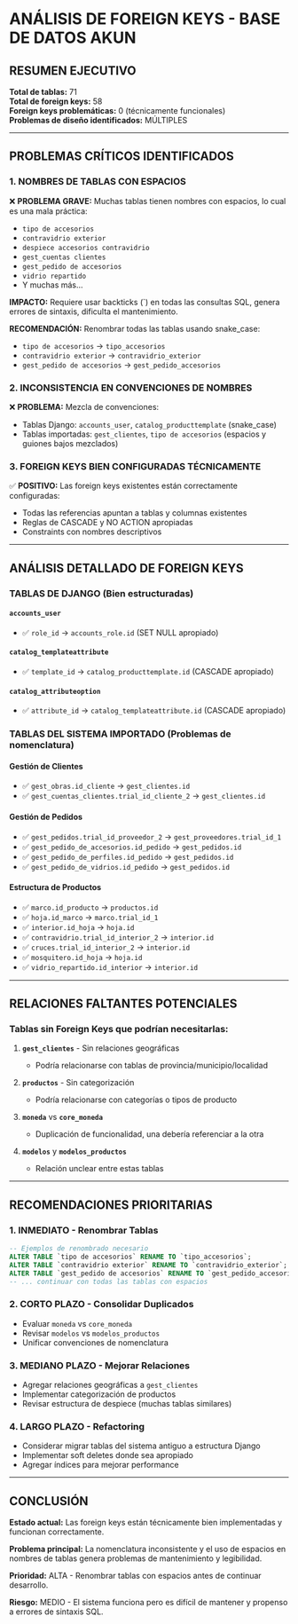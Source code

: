# ANÁLISIS DE FOREIGN KEYS - BASE DE DATOS AKUN

## RESUMEN EJECUTIVO

**Total de tablas:** 71  
**Total de foreign keys:** 58  
**Foreign keys problemáticas:** 0 (técnicamente funcionales)  
**Problemas de diseño identificados:** MÚLTIPLES

---

## PROBLEMAS CRÍTICOS IDENTIFICADOS

### 1. **NOMBRES DE TABLAS CON ESPACIOS**
❌ **PROBLEMA GRAVE:** Muchas tablas tienen nombres con espacios, lo cual es una mala práctica:

- `tipo de accesorios`
- `contravidrio exterior`  
- `despiece accesorios contravidrio`
- `gest_cuentas clientes`
- `gest_pedido de accesorios`
- `vidrio repartido`
- Y muchas más...

**IMPACTO:** Requiere usar backticks (`) en todas las consultas SQL, genera errores de sintaxis, dificulta el mantenimiento.

**RECOMENDACIÓN:** Renombrar todas las tablas usando snake_case:
- `tipo de accesorios` → `tipo_accesorios`
- `contravidrio exterior` → `contravidrio_exterior`
- `gest_pedido de accesorios` → `gest_pedido_accesorios`

### 2. **INCONSISTENCIA EN CONVENCIONES DE NOMBRES**
❌ **PROBLEMA:** Mezcla de convenciones:
- Tablas Django: `accounts_user`, `catalog_producttemplate` (snake_case)
- Tablas importadas: `gest_clientes`, `tipo de accesorios` (espacios y guiones bajos mezclados)

### 3. **FOREIGN KEYS BIEN CONFIGURADAS TÉCNICAMENTE**
✅ **POSITIVO:** Las foreign keys existentes están correctamente configuradas:
- Todas las referencias apuntan a tablas y columnas existentes
- Reglas de CASCADE y NO ACTION apropiadas
- Constraints con nombres descriptivos

---

## ANÁLISIS DETALLADO DE FOREIGN KEYS

### TABLAS DE DJANGO (Bien estructuradas)

#### `accounts_user`
- ✅ `role_id` → `accounts_role.id` (SET NULL apropiado)

#### `catalog_templateattribute` 
- ✅ `template_id` → `catalog_producttemplate.id` (CASCADE apropiado)

#### `catalog_attributeoption`
- ✅ `attribute_id` → `catalog_templateattribute.id` (CASCADE apropiado)

### TABLAS DEL SISTEMA IMPORTADO (Problemas de nomenclatura)

#### Gestión de Clientes
- ✅ `gest_obras.id_cliente` → `gest_clientes.id`
- ✅ `gest_cuentas_clientes.trial_id_cliente_2` → `gest_clientes.id`

#### Gestión de Pedidos
- ✅ `gest_pedidos.trial_id_proveedor_2` → `gest_proveedores.trial_id_1`
- ✅ `gest_pedido_de_accesorios.id_pedido` → `gest_pedidos.id`
- ✅ `gest_pedido_de_perfiles.id_pedido` → `gest_pedidos.id`
- ✅ `gest_pedido_de_vidrios.id_pedido` → `gest_pedidos.id`

#### Estructura de Productos
- ✅ `marco.id_producto` → `productos.id`
- ✅ `hoja.id_marco` → `marco.trial_id_1`
- ✅ `interior.id_hoja` → `hoja.id`
- ✅ `contravidrio.trial_id_interior_2` → `interior.id`
- ✅ `cruces.trial_id_interior_2` → `interior.id`
- ✅ `mosquitero.id_hoja` → `hoja.id`
- ✅ `vidrio_repartido.id_interior` → `interior.id`

---

## RELACIONES FALTANTES POTENCIALES

### Tablas sin Foreign Keys que podrían necesitarlas:

1. **`gest_clientes`** - Sin relaciones geográficas
   - Podría relacionarse con tablas de provincia/municipio/localidad

2. **`productos`** - Sin categorización
   - Podría relacionarse con categorías o tipos de producto

3. **`moneda`** vs **`core_moneda`**
   - Duplicación de funcionalidad, una debería referenciar a la otra

4. **`modelos`** y **`modelos_productos`**
   - Relación unclear entre estas tablas

---

## RECOMENDACIONES PRIORITARIAS

### 1. **INMEDIATO - Renombrar Tablas**
```sql
-- Ejemplos de renombrado necesario
ALTER TABLE `tipo de accesorios` RENAME TO `tipo_accesorios`;
ALTER TABLE `contravidrio exterior` RENAME TO `contravidrio_exterior`;
ALTER TABLE `gest_pedido de accesorios` RENAME TO `gest_pedido_accesorios`;
-- ... continuar con todas las tablas con espacios
```

### 2. **CORTO PLAZO - Consolidar Duplicados**
- Evaluar `moneda` vs `core_moneda`
- Revisar `modelos` vs `modelos_productos`
- Unificar convenciones de nomenclatura

### 3. **MEDIANO PLAZO - Mejorar Relaciones**
- Agregar relaciones geográficas a `gest_clientes`
- Implementar categorización de productos
- Revisar estructura de despiece (muchas tablas similares)

### 4. **LARGO PLAZO - Refactoring**
- Considerar migrar tablas del sistema antiguo a estructura Django
- Implementar soft deletes donde sea apropiado
- Agregar índices para mejorar performance

---

## CONCLUSIÓN

**Estado actual:** Las foreign keys están técnicamente bien implementadas y funcionan correctamente.

**Problema principal:** La nomenclatura inconsistente y el uso de espacios en nombres de tablas genera problemas de mantenimiento y legibilidad.

**Prioridad:** ALTA - Renombrar tablas con espacios antes de continuar desarrollo.

**Riesgo:** MEDIO - El sistema funciona pero es difícil de mantener y propenso a errores de sintaxis SQL.